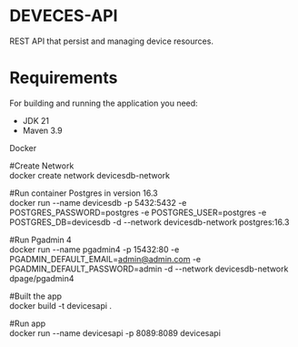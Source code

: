 
# DEVECES-API

 REST API that persist and managing device resources.

# **Requirements** <br>

For building and running the application you need:      

- JDK 21 <br>
- Maven 3.9 <br>

Docker  

#Create Network    
docker create network devicesdb-network    

#Run container Postgres in version 16.3  
docker run --name devicesdb -p 5432:5432 -e POSTGRES_PASSWORD=postgres -e POSTGRES_USER=postgres -e POSTGRES_DB=devicesdb -d --network devicesdb-network postgres:16.3

#Run Pgadmin 4  
docker run --name pgadmin4 -p 15432:80 -e PGADMIN_DEFAULT_EMAIL=admin@admin.com -e PGADMIN_DEFAULT_PASSWORD=admin -d --network devicesdb-network dpage/pgadmin4

#Built the app    
docker build -t devicesapi .

#Run app   
docker run --name devicesapi -p 8089:8089 devicesapi
